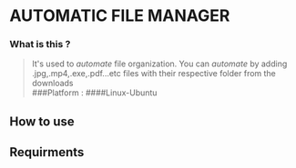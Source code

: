 # AUTOMATIC FILE MANAGER


### What is this ?
> It's used to *automate* file organization.
> You can *automate* by adding .jpg,.mp4,.exe,.pdf...etc files
> with their respective folder from the downloads  
> ###Platform : ####Linux-Ubuntu

## How to use


## Requirments
>
>
> 
